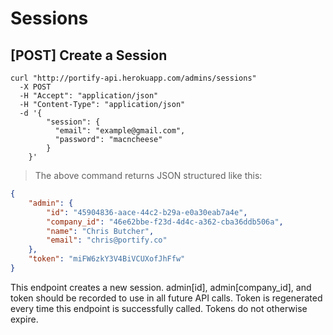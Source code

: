 # Sessions

## [POST] Create a Session

```shell
curl "http://portify-api.herokuapp.com/admins/sessions"
  -X POST
  -H "Accept": "application/json"
  -H "Content-Type": "application/json"
  -d '{
		"session": {
		  "email": "example@gmail.com",
		  "password": "macncheese"
		}
	}'
```

> The above command returns JSON structured like this:

```json
{
	"admin": {
		"id": "45904836-aace-44c2-b29a-e0a30eab7a4e",
		"company_id": "46e62bbe-f23d-4d4c-a362-cba36ddb506a",
		"name": "Chris Butcher",
		"email": "chris@portify.co"
	},
	"token": "miFW6zkY3V4BiVCUXofJhFfw"
}
```

This endpoint creates a new session. admin[id], admin[company_id], and token should be recorded to use in all future API calls. Token is regenerated every time this endpoint is successfully called. Tokens do not otherwise expire.
